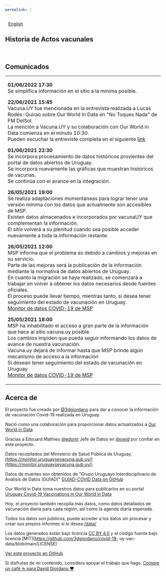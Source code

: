 ```yaml
---
permalink: /
---
```

<div id="lang_selector">
  <a href="/en/" style='margin: 10px;'>English</a>
</div>
<div class="sharethis-inline-share-buttons"></div>

## Historia de Actos vacunales

<div id="vaccine-table"></div><br>

## Comunicados

<table>
  <tr>
    <td>
      <p>
        <b>01/06/2022 17:30</b><br>
        Se simplifica información en el sitio a la mínima posible.
      </p>
      <p>
        <b>22/06/2021 15:45</b><br>
        Vacuna.UY fue mencionada en la entrevista realizada a Lucas Rodés-Guirao sobre Our World In Data en "No Toques Nada" de FM DelSol.<br>
La mención a Vacuna.UY y su colaboración con Our World in Data comienza en el minuto 10:30.<br> Pueden escuchar la entreviste completa en el siguiente
<a href="https://delsol.uy/notoquennada/entrevistas/entrevista-a-our-world-in-data-impacto-covid-comparaciones-y-limitaciones">link</a>
      </p>
      <p>
        <b>01/06/2021 22:30</b><br>
        Se incorpora procesamiento de datos históricos provientes del portal de datos abiertos de Uruguay.<br>
        Se incorpora nuevamente las gráficas que muestran históricos de vacunas.<br>
        Se continúa con el avance en la integración.<br>
      </p>
      <p>
        <b>26/05/2021 19:00</b><br>
        Se realiza adaptaciones momentaneas para lograr tener una versión mínima con los datos que actualmente son accesibles de MSP.<br>
        Existen datos almacenados e incorporados por vacunaUY que complementan la información.<br>
        El sitio volverá a su plenitud cuando sea posible acceder nuevamente a toda la información restante.<br>
      </p>
      <p>
        <b>26/05/2021 12:00</b><br>
        MSP informa que el problema es debido a cambios y mejoras en su servicio.<br>
        Parte de las mejoras será la publicación de la información mediante la normativa de datos abiertos de Uruguay.<br>
        En cuanto la migración se haya realizado, se comenzará a trabajar en volver a obtener los datos necesarios desde fuentes oficiales.<br>
        El proceso puede llevar tiempo, mientras tanto, si desea tener seguimiento del estado de vacunación en Uruguay.<br>
        <a href="https://monitor.uruguaysevacuna.gub.uy/">Monitor de datos COVID-19 de MSP</a>
      </p>
      <p>
        <b>25/05/2021 18:00</b><br>
        MSP ha inhabilitado el acceso a gran parte de la información que hace al sitio vacuna.uy posible.<br>
        Los cambios impiden que pueda seguir informando los datos de avance de nuestra vacunación.<br>
        Vacuna.uy dejará de informar hasta que MSP brinde algún mecanismo de acceso a la información<br>
        Si desean tener seguimiento del estado de vacunación en Uruguay <br>
        <a href="https://monitor.uruguaysevacuna.gub.uy/">Monitor de datos COVID-19 de MSP</a>
      </p>
    </td>
  </tr>
</table>

## Acerca de

El proyecto fue creado por [@3dgiordano](https://github.com/3dgiordano) para dar a conocer la información de vacunación Covid-19 realizada en Uruguay.

Nació como una colaboración para proporcionar datos actualizados a [Our World in Data](https://ourworldindata.org/)

Gracias a Edouard Mathieu [@edomt](https://github.com/edomt) Jefe de Datos en [@owid](https://github.com/owid) por confiar en este proyecto.

Datos recopilados del Ministerio de Salud Pública de Uruguay. [https://monitor.uruguaysevacuna.gub.uy/](https://monitor.uruguaysevacuna.gub.uy/)

Datos de muertes son obtenidos de "Grupo Uruguayo Interdisciplinario de Análisis de Datos (GUIAD)" [GUIAD-COVID Data on GitHub](https://github.com/GUIAD-COVID/datos-y-visualizaciones-GUIAD/tree/master/datos) 

Our World in Data toma nuestros datos para publicarlos en su portal [Uruguay Covid-19 Vaccinations in Our World in Data](https://ourworldindata.org/covid-vaccinations?country=~URY)

Hoy, el proyecto también recopila más datos, como datos detallados de vacunación diaria para cada región, así como la agenda diaria esperada.

Todos los datos son públicos, puede acceder a los datos sin procesar y crear sus propios informes si lo desea [/data/](https://github.com/3dgiordano/covid-19-uy-vacc-data/blob/main/data/)

Los datos generados están bajo licencia [CC BY 4.0](https://creativecommons.org/licenses/by/4.0/) y el código fuente bajo licencia [MIT](https://github.com/3dgiordano/covid-19- uy-vac-data/blob/main/LICENSE)

[Ver este proyecto en GitHub](https://github.com/3dgiordano/covid-19-uy-vacc-data)

Si disfrutas de mi contenido, considera apoyar el trabajo que hago.
[Compre un café ☕ para David Giordano ❤️](https://ko-fi.com/davidgiordano)


